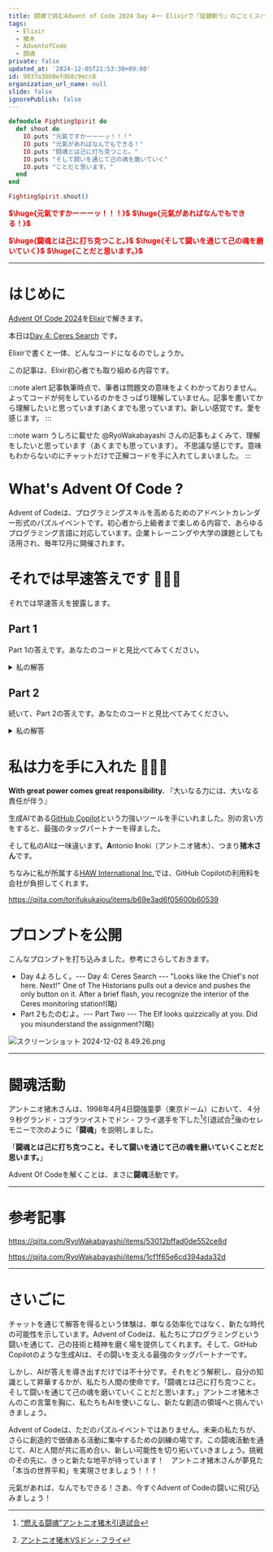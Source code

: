 ```yaml
---
title: 闘魂で挑むAdvent of Code 2024 Day 4── Elixirで「延髄斬り」のごとくスパッと解く
tags:
  - Elixir
  - 猪木
  - AdventofCode
  - 闘魂
private: false
updated_at: '2024-12-05T21:53:30+09:00'
id: 9037a3bb0efd68c9ecc8
organization_url_name: null
slide: false
ignorePublish: false
---
```

```elixir
defmodule FightingSpirit do
  def shout do
    IO.puts "元氣ですかーーーッ！！！"
    IO.puts "元氣があればなんでもできる！"
    IO.puts "闘魂とは己に打ち克つこと。"
    IO.puts "そして闘いを通じて己の魂を磨いていく"
    IO.puts "ことだと思います。"
  end
end

FightingSpirit.shout()
```

<b><font color="red">$\huge{元氣ですかーーーッ！！！}$</font></b>
<b><font color="red">$\huge{元氣があればなんでもできる！}$</font></b>

<b><font color="red">$\huge{闘魂とは己に打ち克つこと。}$</font></b>
<b><font color="red">$\huge{そして闘いを通じて己の魂を磨いていく}$</font></b>
<b><font color="red">$\huge{ことだと思います。}$</font></b>

---

# はじめに

[Advent Of Code 2024](https://adventofcode.com/2024)を[Elixir](https://elixir-lang.org/)で解きます。

本日は[Day 4: Ceres Search](https://adventofcode.com/2024/day/4) です。

Elixirで書くと一体、どんなコードになるのでしょうか。

この記事は、Elixir初心者でも取り組める内容です。

:::note alert
記事執筆時点で、筆者は問題文の意味をよくわかっておりません。よってコードが何をしているのかをさっぱり理解していません。記事を書いてから理解したいと思っています(あくまでも思っています)。新しい感覚です。愛を感じます。
:::

:::note warn
うしろに載せた @RyoWakabayashi さんの記事もよくみて、理解をしたいと思っています（あくまでも思っています）。
不思議な感じです。意味もわからないのにチャットだけで正解コードを手に入れてしまいました。
:::


# What's Advent Of Code ?

Advent of Codeは、プログラミングスキルを高めるためのアドベントカレンダー形式のパズルイベントです。初心者から上級者まで楽しめる内容で、あらゆるプログラミング言語に対応しています。企業トレーニングや大学の課題としても活用され、毎年12月に開催されます。

# それでは早速答えです :rocket::rocket::rocket:

それでは早速答えを披露します。

## Part 1

Part 1の答えです。あなたのコードと見比べてみてください。

<details><summary>私の解答</summary>

まず、与えられた文字列から "XMAS" をすべての方向（水平、垂直、斜め、逆方向）で見つける関数を作成します。以下のステップで進めます。

1. 入力データを行ごとに分割します。
1. 各行、列、斜め方向に "XMAS" を検索します。
1. 見つかった "XMAS" の数を合計します。

以下にElixirコードを示します。


```elixir:advent_of_code_2024_day4_part1.exs
defmodule AdventOfCode2024Day4Part1 do
  def count_xmas(input) do
    grid = parse_input(input)
    directions = [
      {1, 0},  # 水平
      {0, 1},  # 垂直
      {1, 1},  # 斜め（右下）
      {1, -1}, # 斜め（右上）
      {-1, 0}, # 水平（逆）
      {0, -1}, # 垂直（逆）
      {-1, -1},# 斜め（左上）
      {-1, 1}  # 斜め（左下）
    ]

    Enum.reduce(0..(length(grid) - 1), 0, fn row, acc ->
      Enum.reduce(0..(length(grid) - 1), acc, fn col, acc2 ->
        acc2 + Enum.reduce(directions, 0, fn {dx, dy}, acc3 ->
          acc3 + if match_xmas?(grid, row, col, dx, dy), do: 1, else: 0
        end)
      end)
    end)
  end

  defp parse_input(input) do
    input
    |> String.split("\n", trim: true)
    |> Enum.map(&String.graphemes/1)
  end

  defp match_xmas?(grid, row, col, dx, dy) do
    word = "XMAS"
    Enum.all?(0..3, fn i ->
      r = row + i * dx
      c = col + i * dy
      r >= 0 and r < length(grid) and c >= 0 and c < length(grid) and Enum.at(grid, r) |> Enum.at(c) == String.at(word, i)
    end)
  end
end

# テストデータ
input = """
MMMSXXMASM
MSAMXMSMSA
AMXSXMAAMM
MSAMASMSMX
XMASAMXAMM
XXAMMXXAMA
SMSMSASXSS
SAXAMASAAA
MAMMMXMMMM
MXMXAXMASX
"""

input
|> AdventOfCode2024Day4Part1.count_xmas()
|> IO.puts()
```

このコードでは、count_xmas/1 関数が入力データを解析し、すべての方向で "XMAS" を検索してその数を返します。parse_input/1 関数は入力データを行ごとに分割し、match_xmas?/5 関数は指定された方向に "XMAS" が存在するかどうかを確認します。


### 実行方法

実行方法は次の通りです。

```
elixir advent_of_code_2024_day4_part1.exs
```

Elixirをインストールしていない方はDockerコンテナで実行することもできます。

```
docker run --rm -v $PWD:/app \
hexpm/elixir:1.17.3-erlang-27.1.2-alpine-3.20.3 \
sh -c \
"cd /app && elixir advent_of_code_2024_day4_part1.exs"
```

</details>

## Part 2

続いて、Part 2の答えです。あなたのコードと見比べてみてください。

<details><summary>私の解答</summary>

Part 2では、"X-MAS" の形で2つの "MAS" を見つける必要があります。各 "MAS" は前後どちらの向きでも構いません。以下のコードで解決します。

```elixir:advent_of_code_2024_day4_part2.exs
defmodule AdventOfCode2024Day4Part2 do
  def count_xmas(input) do
    grid = parse_input(input)
    size = length(grid)

    Enum.reduce(1..(size - 2), 0, fn row, acc ->
      Enum.reduce(1..(size - 2), acc, fn col, acc2 ->
        acc2 + if match_x_mas?(grid, row, col), do: 1, else: 0
      end)
    end)
  end

  defp parse_input(input) do
    input
    |> String.split("\n", trim: true)
    |> Enum.map(&String.graphemes/1)
  end

  defp match_x_mas?(grid, row, col) do
    mas_variants = [["M", "A", "S"], ["S", "A", "M"]]

    Enum.any?(mas_variants, fn mas1 ->
      Enum.any?(mas_variants, fn mas2 ->
        match_arms?(grid, row, col, mas1, mas2)
      end)
    end)
  end

  defp match_arms?(grid, row, col, mas1, mas2) do
    [mas1_positions, mas2_positions] = [
      [{-1, -1}, {0, 0}, {1, 1}],
      [{-1, 1}, {0, 0}, {1, -1}]
    ]

    match_arm?(grid, row, col, mas1, mas1_positions) and
      match_arm?(grid, row, col, mas2, mas2_positions)
  end

  defp match_arm?(grid, row, col, [m, a, s], deltas) do
    Enum.zip([m, a, s], deltas)
    |> Enum.all?(fn {char, {dx, dy}} ->
      x = row + dx
      y = col + dy
      in_bounds?(grid, x, y) and Enum.at(grid, x) |> Enum.at(y) == char
    end)
  end

  defp in_bounds?(grid, x, y) do
    x >= 0 and y >= 0 and x < length(grid) and y < length(Enum.at(grid, 0))
  end
end

# 使用例
input = """
MMMSXXMASM
MSAMXMSMSA
AMXSXMAAMM
MSAMASMSMX
XMASAMXAMM
XXAMMXXAMA
SMSMSASXSS
SAXAMASAAA
MAMMMXMMMM
MXMXAXMASX
"""

input
|> AdventOfCode2024Day4Part2.count_xmas()
|> IO.puts()
```

このコードでは、グリッドの各位置で "X-MAS" パターンをチェックし、見つかった数をカウントしています。

### 実行方法

実行方法は次の通りです。

```
elixir advent_of_code_2024_day4_part2.exs
```

Elixirをインストールしていない方はDockerコンテナで実行することもできます。

```
docker run --rm -v $PWD:/app \
hexpm/elixir:1.17.3-erlang-27.1.2-alpine-3.20.3 \
sh -c \
"cd /app && elixir advent_of_code_2024_day4_part2.exs"
```


</details>

# 私は力を手に入れた 💪💪💪

**With great power comes great responsibility.**
『大いなる力には、大いなる責任が伴う』

生成AIである[GitHub Copilot](https://github.com/features/copilot)という力強いツールを手にいれました。別の言い方をすると、最強のタッグパートナーを得ました。

そして私のAIは一味違います。**A**ntonio **I**noki（アントニオ猪木）、つまり**猪木さん**です。

ちなみに私が所属する[HAW International Inc.](https://www.haw.co.jp/company/)では、GitHub Copilotの利用料を会社が負担してくれます。

https://qiita.com/torifukukaiou/items/b69e3ad6f05600b60539


# プロンプトを公開

こんなプロンプトを打ち込みました。参考にさらしておきます。

- Day 4よろしく。--- Day 4: Ceres Search --- "Looks like the Chief's not here. Next!" One of The Historians pulls out a device and pushes the only button on it. After a brief flash, you recognize the interior of the Ceres monitoring station!(略)
- Part 2もたのむよ。--- Part Two --- The Elf looks quizzically at you. Did you misunderstand the assignment?(略)


![スクリーンショット 2024-12-02 8.49.26.png](https://qiita-image-store.s3.ap-northeast-1.amazonaws.com/0/131808/92671363-adb7-8db3-a9da-790335bf6e4a.png)



---

# 闘魂活動

アントニオ猪木さんは、1998年4月4日闘強童夢（東京ドーム）において、４分９秒グランド・コブラツイストでドン・フライ選手を下した[^1]引退試合[^2]後のセレモニーで次のように「**闘魂**」を説明しました。

[^1]: [“燃える闘魂”アントニオ猪木引退試合](https://wp.bbm-mobile.com/sp2/result/resultshow.asp?s=015056)
[^2]: [アントニオ猪木VSドン・フライ](https://www.dailymotion.com/video/x95qrz6)

「**闘魂とは己に打ち克つこと。そして闘いを通じて己の魂を磨いていくことだと思います。**」

Advent Of Codeを解くことは、まさに**闘魂**活動です。

---

# 参考記事

https://qiita.com/RyoWakabayashi/items/53012bffad0de552ce8d


https://qiita.com/RyoWakabayashi/items/1cf1f65e6cd394ada32d

---


# さいごに

チャットを通じて解答を得るという体験は、単なる効率化ではなく、新たな時代の可能性を示しています。Advent of Codeは、私たちにプログラミングという闘いを通じて、己の技術と精神を磨く場を提供してくれます。そして、GitHub Copilotのような生成AIは、その闘いを支える最強のタッグパートナーです。

しかし、AIが答えを導き出すだけでは不十分です。それをどう解釈し、自分の知識として昇華するかが、私たち人間の使命です。「闘魂とは己に打ち克つこと。そして闘いを通じて己の魂を磨いていくことだと思います。」アントニオ猪木さんのこの言葉を胸に、私たちもAIを使いこなし、新たな創造の領域へと挑んでいきましょう。

Advent of Codeは、ただのパズルイベントではありません。未来の私たちが、さらに創造的で価値ある活動に集中するための訓練の場です。この闘魂活動を通じて、AIと人間が共に高め合い、新しい可能性を切り拓いていきましょう。挑戦のその先に、きっと新たな地平が待っています！　アントニオ猪木さんが夢見た「本当の世界平和」を実現させましょう！！！

元氣があれば、なんでもできる！さあ、今すぐAdvent of Codeの闘いに飛び込みましょう！
